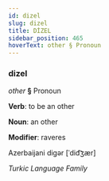 ```yaml
---
id: dizel
slug: dizel
title: DİZEL
sidebar_position: 465
hoverText: other § Pronoun
---
```


### dizel

*other* **§** Pronoun

**Verb**: to be an other

**Noun**: an other

**Modifier**: raveres

Azerbaijani digər [ˈdid͡ʒær]

*Turkic Language Family*